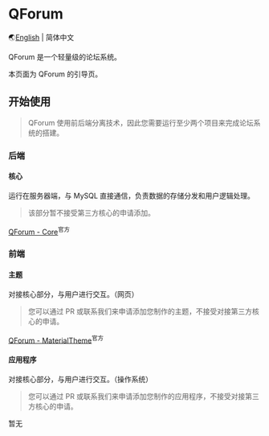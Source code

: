 # QForum

🌏[English](https://github.com/JackuXL/QForum/blob/main/README.md) | 简体中文

QForum 是一个轻量级的论坛系统。

本页面为 QForum 的引导页。

## 开始使用

> QForum 使用前后端分离技术，因此您需要运行至少两个项目来完成论坛系统的搭建。

### 后端

#### 核心

运行在服务器端，与 MySQL 直接通信，负责数据的存储分发和用户逻辑处理。

> 该部分暂不接受第三方核心的申请添加。

[QForum - Core](https://github.com/JackuXL/QForum-Core)<sup>官方</sup>

### 前端

#### 主题

对接核心部分，与用户进行交互。（网页）

> 您可以通过 PR 或联系我们来申请添加您制作的主题，不接受对接第三方核心的申请。

[QForum - MaterialTheme](https://github.com/JackuXL/QForum-MaterialTheme)<sup>官方</sup>

#### 应用程序

对接核心部分，与用户进行交互。（操作系统）

> 您可以通过 PR 或联系我们来申请添加您制作的应用程序，不接受对接第三方核心的申请。

暂无
